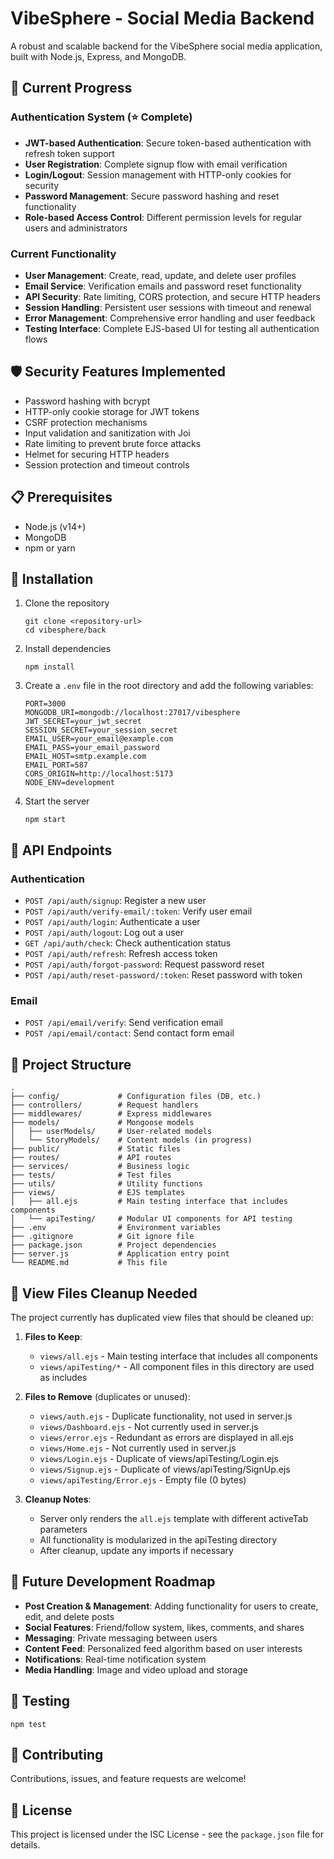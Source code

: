 # VibeSphere - Social Media Backend

A robust and scalable backend for the VibeSphere social media application, built with Node.js, Express, and MongoDB.

## 🚀 Current Progress

### Authentication System (⭐ Complete)

- **JWT-based Authentication**: Secure token-based authentication with refresh token support
- **User Registration**: Complete signup flow with email verification
- **Login/Logout**: Session management with HTTP-only cookies for security
- **Password Management**: Secure password hashing and reset functionality
- **Role-based Access Control**: Different permission levels for regular users and administrators

### Current Functionality

- **User Management**: Create, read, update, and delete user profiles
- **Email Service**: Verification emails and password reset functionality
- **API Security**: Rate limiting, CORS protection, and secure HTTP headers
- **Session Handling**: Persistent user sessions with timeout and renewal
- **Error Management**: Comprehensive error handling and user feedback
- **Testing Interface**: Complete EJS-based UI for testing all authentication flows

## 🛡️ Security Features Implemented

- Password hashing with bcrypt
- HTTP-only cookie storage for JWT tokens
- CSRF protection mechanisms
- Input validation and sanitization with Joi
- Rate limiting to prevent brute force attacks
- Helmet for securing HTTP headers
- Session protection and timeout controls

## 📋 Prerequisites

- Node.js (v14+)
- MongoDB
- npm or yarn

## 🔧 Installation

1. Clone the repository

   ```
   git clone <repository-url>
   cd vibesphere/back
   ```

2. Install dependencies

   ```
   npm install
   ```

3. Create a `.env` file in the root directory and add the following variables:

   ```
   PORT=3000
   MONGODB_URI=mongodb://localhost:27017/vibesphere
   JWT_SECRET=your_jwt_secret
   SESSION_SECRET=your_session_secret
   EMAIL_USER=your_email@example.com
   EMAIL_PASS=your_email_password
   EMAIL_HOST=smtp.example.com
   EMAIL_PORT=587
   CORS_ORIGIN=http://localhost:5173
   NODE_ENV=development
   ```

4. Start the server
   ```
   npm start
   ```

## 🔌 API Endpoints

### Authentication

- `POST /api/auth/signup`: Register a new user
- `POST /api/auth/verify-email/:token`: Verify user email
- `POST /api/auth/login`: Authenticate a user
- `POST /api/auth/logout`: Log out a user
- `GET /api/auth/check`: Check authentication status
- `POST /api/auth/refresh`: Refresh access token
- `POST /api/auth/forgot-password`: Request password reset
- `POST /api/auth/reset-password/:token`: Reset password with token

### Email

- `POST /api/email/verify`: Send verification email
- `POST /api/email/contact`: Send contact form email

## 📂 Project Structure

```
.
├── config/             # Configuration files (DB, etc.)
├── controllers/        # Request handlers
├── middlewares/        # Express middlewares
├── models/             # Mongoose models
│   ├── userModels/     # User-related models
│   └── StoryModels/    # Content models (in progress)
├── public/             # Static files
├── routes/             # API routes
├── services/           # Business logic
├── tests/              # Test files
├── utils/              # Utility functions
├── views/              # EJS templates
│   ├── all.ejs         # Main testing interface that includes components
│   └── apiTesting/     # Modular UI components for API testing
├── .env                # Environment variables
├── .gitignore          # Git ignore file
├── package.json        # Project dependencies
├── server.js           # Application entry point
└── README.md           # This file
```

## 🧹 View Files Cleanup Needed

The project currently has duplicated view files that should be cleaned up:

1. **Files to Keep**:

   - `views/all.ejs` - Main testing interface that includes all components
   - `views/apiTesting/*` - All component files in this directory are used as includes

2. **Files to Remove** (duplicates or unused):

   - `views/auth.ejs` - Duplicate functionality, not used in server.js
   - `views/Dashboard.ejs` - Not currently used in server.js
   - `views/error.ejs` - Redundant as errors are displayed in all.ejs
   - `views/Home.ejs` - Not currently used in server.js
   - `views/Login.ejs` - Duplicate of views/apiTesting/Login.ejs
   - `views/Signup.ejs` - Duplicate of views/apiTesting/SignUp.ejs
   - `views/apiTesting/Error.ejs` - Empty file (0 bytes)

3. **Cleanup Notes**:
   - Server only renders the `all.ejs` template with different activeTab parameters
   - All functionality is modularized in the apiTesting directory
   - After cleanup, update any imports if necessary

## 🚀 Future Development Roadmap

- **Post Creation & Management**: Adding functionality for users to create, edit, and delete posts
- **Social Features**: Friend/follow system, likes, comments, and shares
- **Messaging**: Private messaging between users
- **Content Feed**: Personalized feed algorithm based on user interests
- **Notifications**: Real-time notification system
- **Media Handling**: Image and video upload and storage

## 🧪 Testing

```
npm test
```

## 🤝 Contributing

Contributions, issues, and feature requests are welcome!

## 📄 License

This project is licensed under the ISC License - see the `package.json` file for details.
